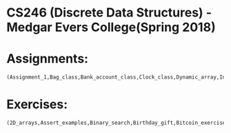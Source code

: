 # CS246 (Discrete Data Structures) - Medgar Evers College(Spring 2018)
# Assignments:
```
(Assignment_1,Bag_class,Bank_account_class,Clock_class,Dynamic_array,Inheritance_class,Linked_list,Point_class,Sets_class)
```
# Exercises:
```
(2D_arrays,Assert_examples,Binary_search,Birthday_gift,Bitcoin_exercise,Link_List_Nodes_exercise,Sort_list)
```
